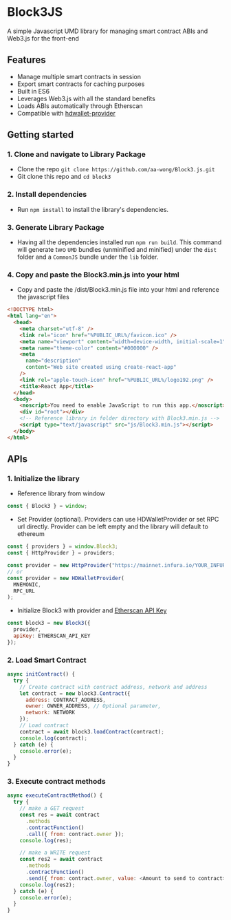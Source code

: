 # Block3JS

A simple Javascript UMD library for managing smart contract ABIs and Web3.js for the front-end

## Features

- Manage multiple smart contracts in session
- Export smart contracts for caching purposes
- Built in ES6
- Leverages Web3.js with all the standard benefits
- Loads ABIs automatically through Etherscan
- Compatible with [hdwallet-provider](https://github.com/trufflesuite/truffle/tree/master/packages/hdwallet-provider#readme)

## Getting started

### 1. Clone and navigate to Library Package

- Clone the repo `git clone https://github.com/aa-wong/Block3.js.git`
- Git clone this repo and `cd block3`

### 2. Install dependencies

- Run `npm install` to install the library's dependencies.

### 3. Generate Library Package

- Having all the dependencies installed run `npm run build`. This command will generate two `UMD` bundles (unminified and minified) under the `dist` folder and a `CommonJS` bundle under the `lib` folder.

### 4. Copy and paste the Block3.min.js into your html

- Copy and paste the /dist/Block3.min.js file into your html and reference the javascript files
```html
<!DOCTYPE html>
<html lang="en">
  <head>
    <meta charset="utf-8" />
    <link rel="icon" href="%PUBLIC_URL%/favicon.ico" />
    <meta name="viewport" content="width=device-width, initial-scale=1" />
    <meta name="theme-color" content="#000000" />
    <meta
      name="description"
      content="Web site created using create-react-app"
    />
    <link rel="apple-touch-icon" href="%PUBLIC_URL%/logo192.png" />
    <title>React App</title>
  </head>
  <body>
    <noscript>You need to enable JavaScript to run this app.</noscript>
    <div id="root"></div>
    <!-- Reference library in folder directory with Block3.min.js -->
    <script type="text/javascript" src="js/Block3.min.js"></script>
  </body>
</html>
```

## APIs

### 1. Initialize the library

- Reference library from window
```javascript
const { Block3 } = window;
```
- Set Provider (optional). Providers can use HDWalletProvider or set RPC url directly. Provider can be left empty and the library will default to ethereum
```javascript
const { providers } = window.Block3;
const { HttpProvider } = providers;

const provider = new HttpProvider("https://mainnet.infura.io/YOUR_INFURA_API_KEY");
// or
const provider = new HDWalletProvider(
  MNEMONIC,
  RPC_URL
);
```
- Initialize Block3 with provider and [Etherscan API Key](https://etherscan.io/apis)
```javascript
const block3 = new Block3({
  provider,
  apiKey: ETHERSCAN_API_KEY
});
```

### 2. Load Smart Contract

```javascript
async initContract() {
  try {
    // Create contract with contract address, network and address
    let contract = new block3.Contract({
      address: CONTRACT_ADDRESS,
      owner: OWNER_ADDRESS, // Optional parameter,
      network: NETWORK
    });
    // Load contract
    contract = await block3.loadContract(contract);
    console.log(contract);
  } catch (e) {
    console.error(e);
  }
}
```

### 3. Execute contract methods
```javascript
async executeContractMethod() {
  try {
    // make a GET request
    const res = await contract
      .methods
      .contractFunction()
      .call({ from: contract.owner });
    console.log(res);

    // make a WRITE request
    const res2 = await contract
      .methods
      .contractFunction()
      .send({ from: contract.owner, value: <Amount to send to contract> });
    console.log(res2);
  } catch (e) {
    console.error(e);
  }
}
```
